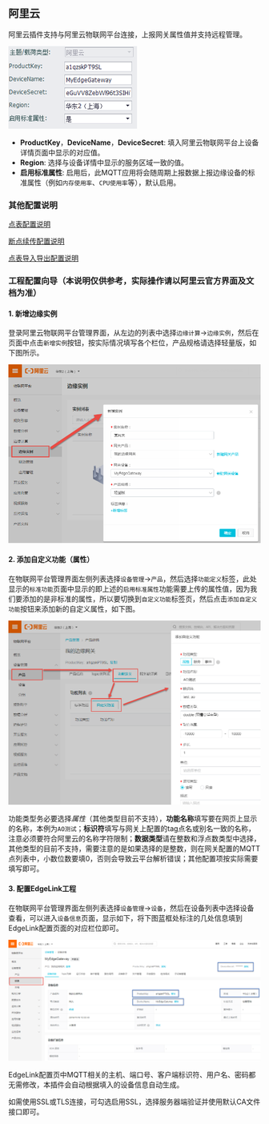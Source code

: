 
## 阿里云

阿里云插件支持与阿里云物联网平台连接，上报网关属性值并支持远程管理。

![](Aliyun_1.png)

- **ProductKey**，**DeviceName**，**DeviceSecret**: 填入阿里云物联网平台上设备详情页面中显示的对应值。
- **Region**: 选择与设备详情中显示的服务区域一致的值。
- **启用标准属性**: 启用后，此MQTT应用将会随周期上报数据上报边缘设备的标准属性（例如`内存使用率`、`CPU使用率`等），默认启用。

### 其他配置说明

[点表配置说明](./others/TagList_Setting.html)   

[断点续传配置说明](./others/resume.html)

[点表导入导出配置说明](./others/excel.html)

### 工程配置向导（本说明仅供参考，实际操作请以阿里云官方界面及文档为准）

#### 1. 新增边缘实例

登录阿里云物联网平台管理界面，从左边的列表中选择`边缘计算`->`边缘实例`，然后在页面中点击`新增实例`按钮，按实际情况填写各个栏位，产品规格请选择轻量版，如下图所示。

   ![](Aliyun_2.png)

#### 2. 添加自定义功能（属性）

在物联网平台管理界面左侧列表选择`设备管理`->`产品`，然后选择`功能定义`标签，此处显示的`标准功能`页面中显示的即上述的`启用标准属性`功能需要上传的属性值，因为我们要添加的是非标准的属性，所以要切换到`自定义功能`标签页，然后点击`添加自定义功能`按钮来添加新的自定义属性，如下图。

![](Aliyun_3.png)

功能类型务必要选择*属性*（其他类型目前不支持），**功能名称**填写要在网页上显示的名称，本例为`AO测试`；**标识符**填写与网关上配置的tag点名或别名一致的名称，注意必须要符合阿里云的名称字符限制；**数据类型**请在整数和浮点数类型中选择，其他类型的目前不支持，需要注意的是如果选择的是整数，则在网关配置的MQTT点列表中，小数位数要填0，否则会导致云平台解析错误；其他配置项按实际需要填写即可。

#### 3. 配置EdgeLink工程

在物联网平台管理界面左侧列表选择`设备管理`->`设备`，然后在设备列表中选择设备查看，可以进入`设备信息`页面，显示如下，将下图蓝框处标注的几处信息填到EdgeLink配置页面的对应栏位即可。

![](Aliyun_4.png)

EdgeLink配置页中MQTT相关的主机、端口号、客户端标识符、用户名、密码都无需修改，本插件会自动根据填入的设备信息自动生成。

如需使用SSL或TLS连接，可勾选启用SSL，选择服务器端验证并使用默认CA文件接口即可。

